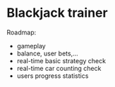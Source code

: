 # Blackjack trainer

Roadmap:
- gameplay
- balance, user bets,...
- real-time basic strategy check
- real-time car counting check
- users progress statistics

